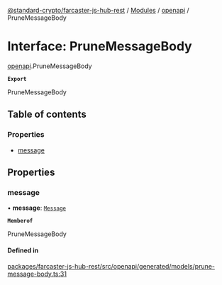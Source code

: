 [@standard-crypto/farcaster-js-hub-rest](../README.md) / [Modules](../modules.md) / [openapi](../modules/openapi.md) / PruneMessageBody

# Interface: PruneMessageBody

[openapi](../modules/openapi.md).PruneMessageBody

**`Export`**

PruneMessageBody

## Table of contents

### Properties

- [message](openapi.PruneMessageBody.md#message)

## Properties

### message

• **message**: [`Message`](../modules/openapi.md#message)

**`Memberof`**

PruneMessageBody

#### Defined in

[packages/farcaster-js-hub-rest/src/openapi/generated/models/prune-message-body.ts:31](https://github.com/standard-crypto/farcaster-js/blob/main/packages/farcaster-js-hub-rest/src/openapi/generated/models/prune-message-body.ts#L31)
